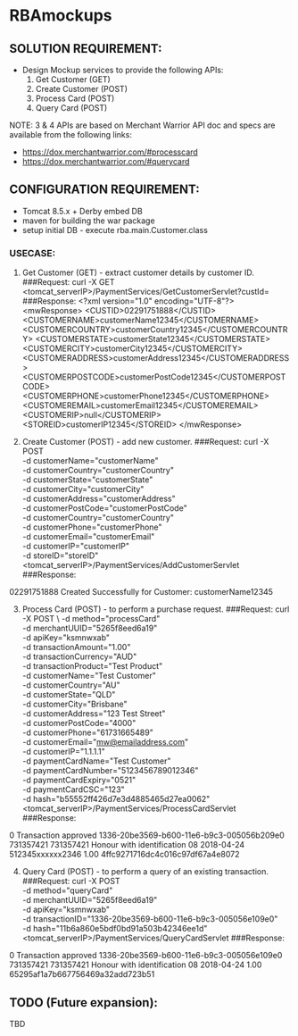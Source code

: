 # RBAmockups

## SOLUTION REQUIREMENT:
- Design Mockup services to provide the following APIs:
	1.	Get Customer (GET)
	2.	Create Customer (POST)
	3.	Process Card (POST) 
	4.	Query Card (POST) 

NOTE: 3 & 4 APIs are based on Merchant Warrior API doc and specs are available from the following links:
- https://dox.merchantwarrior.com/#processcard
- https://dox.merchantwarrior.com/#querycard

## CONFIGURATION REQUIREMENT:
- Tomcat 8.5.x + Derby embed DB
- maven for building the war package
- setup initial DB - execute rba.main.Customer.class

### USECASE:
1.	Get Customer (GET) - extract customer details by customer ID.
###Request:
curl -X GET <tomcat_serverIP>/PaymentServices/GetCustomerServlet?custId=<custId>
###Response:
&lt;?xml version=&quot;1.0&quot; encoding=&quot;UTF-8&quot;?&gt;
&lt;mwResponse&gt;
    &lt;CUSTID&gt;02291751888&lt;/CUSTID&gt;
    &lt;CUSTOMERNAME&gt;customerName12345&lt;/CUSTOMERNAME&gt;
    &lt;CUSTOMERCOUNTRY&gt;customerCountry12345&lt;/CUSTOMERCOUNTRY&gt;
    &lt;CUSTOMERSTATE&gt;customerState12345&lt;/CUSTOMERSTATE&gt;
    &lt;CUSTOMERCITY&gt;customerCity12345&lt;/CUSTOMERCITY&gt;
    &lt;CUSTOMERADDRESS&gt;customerAddress12345&lt;/CUSTOMERADDRESS&gt;
    &lt;CUSTOMERPOSTCODE&gt;customerPostCode12345&lt;/CUSTOMERPOSTCODE&gt;
    &lt;CUSTOMERPHONE&gt;customerPhone12345&lt;/CUSTOMERPHONE&gt;
    &lt;CUSTOMEREMAIL&gt;customerEmail12345&lt;/CUSTOMEREMAIL&gt;
    &lt;CUSTOMERIP&gt;null&lt;/CUSTOMERIP&gt;
    &lt;STOREID&gt;customerIP12345&lt;/STOREID&gt;
&lt;/mwResponse&gt;

2.	Create Customer (POST) - add new customer.
###Request:
curl -X POST \
  -d customerName="customerName" \
  -d customerCountry="customerCountry" \
  -d customerState="customerState" \
  -d customerCity="customerCity" \
  -d customerAddress="customerAddress" \
  -d customerPostCode="customerPostCode" \
  -d customerCountry="customerCountry" \
  -d customerPhone="customerPhone" \
  -d customerEmail="customerEmail" \
  -d customerIP="customerIP" \
  -d storeID="storeID" <tomcat_serverIP>/PaymentServices/AddCustomerServlet
###Response:
<?xml version="1.0" encoding="UTF-8"?>
<mwResponse>
    <responseCode>02291751888</responseCode>
    <responseMessage>Created Successfully for Customer: customerName12345</responseMessage>
</mwResponse>

3.	Process Card (POST) - to perform a purchase request.
###Request:
curl -X POST \ 
    -d method="processCard" \
    -d merchantUUID="5265f8eed6a19" \
    -d apiKey="ksmnwxab" \
    -d transactionAmount="1.00" \
    -d transactionCurrency="AUD" \
    -d transactionProduct="Test Product" \
    -d customerName="Test Customer" \
    -d customerCountry="AU" \
    -d customerState="QLD" \
    -d customerCity="Brisbane" \
    -d customerAddress="123 Test Street" \
    -d customerPostCode="4000" \
    -d customerPhone="61731665489" \
    -d customerEmail="mw@emailaddress.com" \
    -d customerIP="1.1.1.1" \
    -d paymentCardName="Test Customer" \
    -d paymentCardNumber="5123456789012346" \
    -d paymentCardExpiry="0521" \
    -d paymentCardCSC="123" \
    -d hash="b55552ff426d7e3d4885465d27ea0062" <tomcat_serverIP>/PaymentServices/ProcessCardServlet
###Response:
<?xml version="1.0" encoding="UTF-8"?>
<mwResponse>
    <responseCode>0</responseCode>
    <responseMessage>Transaction approved</responseMessage>
    <transactionID>1336-20be3569-b600-11e6-b9c3-005056b209e0</transactionID>
    <authCode>731357421</authCode>
    <receiptNo>731357421</receiptNo>
    <authMessage>Honour with identification</authMessage>
    <authResponseCode>08</authResponseCode>
    <authSettledDate>2018-04-24</authSettledDate>
    <paymentCardNumber>512345xxxxxx2346</paymentCardNumber>
    <transactionAmount>1.00</transactionAmount>
    <custom1></custom1>
    <custom2></custom2>
    <custom3></custom3>
    <customHash>4ffc9271716dc4c016c97df67a4e8072</customHash>
</mwResponse>

4.	Query Card (POST) - to perform a query of an existing transaction.
###Request:
curl -X POST \
  -d method="queryCard" \
  -d merchantUUID="5265f8eed6a19" \
  -d apiKey="ksmnwxab" \
  -d transactionID="1336-20be3569-b600-11e6-b9c3-005056e109e0" \
  -d hash="11b6a860e5bdf0bd91a503b42346ee1d" <tomcat_serverIP>/PaymentServices/QueryCardServlet
###Response:
<?xml version="1.0" encoding="UTF-8"?>
<mwResponse>
    <responseCode>0</responseCode>
    <responseMessage>Transaction approved</responseMessage>
    <transactionID>1336-20be3569-b600-11e6-b9c3-005056e109e0</transactionID>
    <authCode>731357421</authCode>
    <receiptNo>731357421</receiptNo>
    <authMessage>Honour with identification</authMessage>
    <authResponseCode>08</authResponseCode>
    <authSettledDate>2018-04-24</authSettledDate>
    <refundTotal>1.00</refundTotal>
    <custom1></custom1>
    <custom2></custom2>
    <custom3></custom3>
    <customHash>65295af1a7b667756469a32add723b51</customHash>
</mwResponse>

## TODO (Future expansion):
TBD